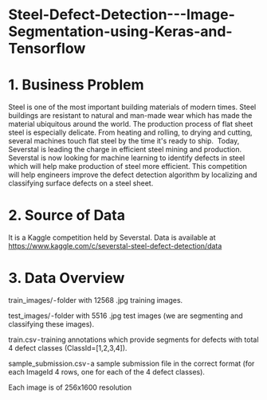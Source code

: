 # Steel-Defect-Detection---Image-Segmentation-using-Keras-and-Tensorflow

# 1. Business Problem
Steel is one of the most important building materials of modern times. Steel buildings are resistant to natural and man-made wear which has made the material ubiquitous around the world. The production process of flat sheet steel is especially delicate. From heating and rolling, to drying and cutting, several machines touch flat steel by the time it's ready to ship. 
Today, Severstal is leading the charge in efficient steel mining and production. Severstal is now looking for machine learning to identify defects in steel which will help make production of steel more efficient. This competition will help engineers improve the defect detection algorithm by localizing and classifying surface defects on a steel sheet.

# 2. Source of Data
It is a Kaggle competition held by Severstal. Data is available at https://www.kaggle.com/c/severstal-steel-defect-detection/data

# 3. Data Overview
train_images/ - folder with 12568 .jpg training images.

test_images/ - folder with 5516 .jpg test images (we are segmenting and classifying these images).

train.csv - training annotations which provide segments for defects with total 4 defect classes (ClassId=[1,2,3,4]).

sample_submission.csv - a sample submission file in the correct format (for each ImageId 4 rows, one for each of the 4 defect classes).

Each image is of 256x1600 resolution

